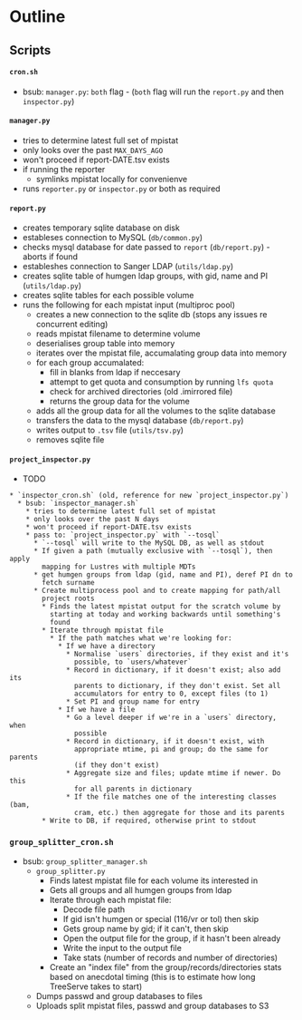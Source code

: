 # Outline

## Scripts

#### `cron.sh`

- bsub: `manager.py`: `both` flag - (`both` flag will run the `report.py` and then `inspector.py`)

#### `manager.py`

- tries to determine latest full set of mpistat
- only looks over the past `MAX_DAYS_AGO`
- won't proceed if report-DATE.tsv exists
- if running the reporter
    - symlinks mpistat locally for convenienve
- runs `reporter.py` or `inspector.py` or both as required

#### `report.py`

- creates temporary sqlite database on disk
- estableses connection to MySQL (`db/common.py`)
- checks mysql database for date passed to `report` (`db/report.py`) - aborts if found
- estableshes connection to Sanger LDAP (`utils/ldap.py`)
- creates sqlite table of humgen ldap groups, with gid, name and PI (`utils/ldap.py`)
- creates sqlite tables for each possible volume
- runs the following for each mpistat input (multiproc pool)
    - creates a new connection to the sqlite db (stops any issues re concurrent editing)
    - reads mpistat filename to determine volume
    - deserialises group table into memory
    - iterates over the mpistat file, accumalating group data into memory
    - for each group accumalated:
      - fill in blanks from ldap if neccesary
      - attempt to get quota and consumption by running `lfs quota`
      - check for archived directories (old .imirrored file)
      - returns the group data for the volume
    - adds all the group data for all the volumes to the sqlite database
    - transfers the data to the mysql database (`db/report.py`)
    - writes output to `.tsv` file (`utils/tsv.py`)
    - removes sqlite file

#### `project_inspector.py`

- TODO
```
* `inspector_cron.sh` (old, reference for new `project_inspector.py`)
  * bsub: `inspector_manager.sh`
    * tries to determine latest full set of mpistat
    * only looks over the past N days
    * won't proceed if report-DATE.tsv exists
    * pass to: `project_inspector.py` with `--tosql`
      * `--tosql` will write to the MySQL DB, as well as stdout
      * If given a path (mutually exclusive with `--tosql`), then apply
        mapping for Lustres with multiple MDTs
      * get humgen groups from ldap (gid, name and PI), deref PI dn to
        fetch surname
      * Create multiprocess pool and to create mapping for path/all
        project roots
        * Finds the latest mpistat output for the scratch volume by
          starting at today and working backwards until something's
          found
        * Iterate through mpistat file
          * If the path matches what we're looking for:
            * If we have a directory
              * Normalise `users` directories, if they exist and it's
                possible, to `users/whatever`
              * Record in dictionary, if it doesn't exist; also add its
                parents to dictionary, if they don't exist. Set all
                accumulators for entry to 0, except files (to 1)
              * Set PI and group name for entry
            * If we have a file
              * Go a level deeper if we're in a `users` directory, when
                possible
              * Record in dictionary, if it doesn't exist, with
                appropriate mtime, pi and group; do the same for parents
                (if they don't exist)
              * Aggregate size and files; update mtime if newer. Do this
                for all parents in dictionary
              * If the file matches one of the interesting classes (bam,
                cram, etc.) then aggregate for those and its parents
        * Write to DB, if required, otherwise print to stdout
```
### `group_splitter_cron.sh`
* bsub: `group_splitter_manager.sh`
  * `group_splitter.py`
    * Finds latest mpistat file for each volume its interested in
    * Gets all groups and all humgen groups from ldap
    * Iterate through each mpistat file:
      * Decode file path
      * If gid isn't humgen or special (116/vr or tol) then skip
      * Gets group name by gid; if it can't, then skip
      * Open the output file for the group, if it hasn't been already
      * Write the input to the output file
      * Take stats (number of records and number of directories)
    * Create an "index file" from the group/records/directories stats
      based on anecdotal timing (this is to estimate how long
      TreeServe takes to start)
  * Dumps passwd and group databases to files
  * Uploads split mpistat files, passwd and group databases to S3


